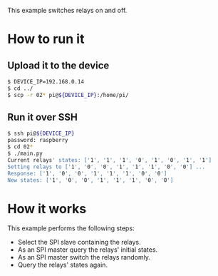 This example switches relays on and off.

# How to run it

## Upload it to the device

```bash
$ DEVICE_IP=192.168.0.14
$ cd ../
$ scp -r 02* pi@${DEVICE_IP}:/home/pi/
```

## Run it over SSH

```bash
$ ssh pi@${DEVICE_IP}
password: raspberry
$ cd 02*
$ ./main.py
Current relays' states: ['1', '1', '1', '0', '1', '0', '1', '1']
Setting relays to ['1', '0', '0', '1', '1', '1', '0', '0'] ...
Response: ['1', '0', '0', '1', '1', '1', '0', '0']
New states: ['1', '0', '0', '1', '1', '1', '0', '0']
```

# How it works

This example performs the following steps:

* Select the SPI slave containing the relays.
* As an SPI master query the relays' initial states.
* As an SPI master switch the relays randomly.
* Query the relays' states again.
